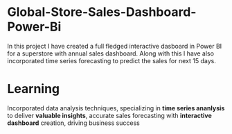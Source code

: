 # Global-Store-Sales-Dashboard-Power-Bi
In this project I have created a full fledged interactive dasboard in Power BI for a superstore with annual sales dashboard.
Along with this I have also incorporated time series forecasting to predict the sales for next 15 days.

# Learning
Incorporated data analysis techniques, specializing in **time series ananlysis**
to deliver **valuable insights**, accurate sales forecasting with **interactive dashboard** 
creation, driving business success
